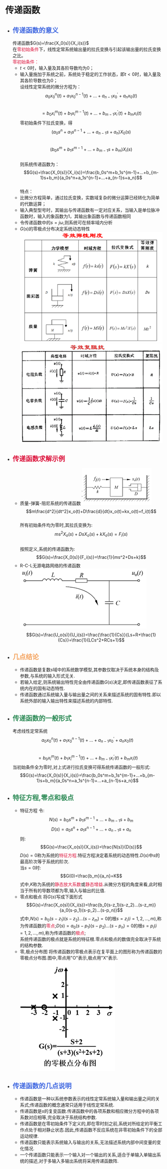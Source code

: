 <script type="text/javascript" async src="https://cdnjs.cloudflare.com/ajax/libs/mathjax/2.7.1/MathJax.js?config=TeX-AMS-MML_HTMLorMML"> </script>
<script type="text/javascript" src="http://cdn.repository.webfont.com/wwwroot/js/wf/youziku.api.min.js"></script>
<script type="text/javascript">
   $$webfont.load("body", "681d6473f514461abcda8d18f0f33f08", "SansGBW3");
   /*$$webfont.load("#id1,.class1,h1", "681d6473f514461abcda8d18f0f33f08", "SansGBW3");*/
   /*．．．*/
   $$webfont.draw();
</script>

# 传递函数
  * ## <font color="royalblue">传递函数的意义</font>
    传递函数$G(s)=\frac{X_0(s)}{X_i(s)}$  
    在<font color="crimson">零初始条件</font>下，线性定常系统输出量的拉氏变换与引起该输出量的拉氏变换之比。  
    <font color="crimson">零初始条件：</font>
    * $t<0$时，输入量及其各阶导数均为0；
    * 输入量施加于系统之前，系统处于稳定的工作状态，即$t<0$时，输入量及其各阶导数也为0；  
    设线性定常系统的微分方程为：  
    $$a_0x_0^n(t)+a_1x_0^{n-1}(t)+...+a_{n-1}x_0^{'}+a_nx_0(t)$$  
    $$=b_0x_i^m(t)+b_1x_i^{m-1}(t)+...+b_{m-1}x_i^{'}(t)+b_mx_i(t)$$
    零初始条件下拉氏变换，得  
    $$(a_0s^n+a_1s^{n-1}+...+a_{n-1}s+a_n)X_0(s)$$  
    $$(b_0s^m+b_1s^{m-1}+...+b_{m-1}s+b_m)X_i(s)$$  
    则系统传递函数为：  
    $$G(s)=\frac{X_0(s)}{X_i(s)}=\frac{b_0s^m+b_1s^{m-1}+...+b_{m-1}s+b_m}{a_0s^n+a_1s^{n-1}+...+a_{n-1}s+a_n}$$  
    特点：
    * 比微分方程简单，通过拉氏变换，实数域复杂的微分运算已经转化为简单的代数运算；
    * 输入典型型号时，其输出与传递函数有一定对应关系，当输入是单位脉冲函数时，输入的象函数为1，其输出象函数与传递函数相同
    * 令传递函数中的$s=j\omega$,则系统可在频率域内分析
    * $G(s)$的零极点分布决定系统动态特性
    ![等效弹性刚度](./img/tanxing.png)
    ![等效复阻抗](./img/fuzukang.png)
  * ## <font color="crimson">传递函数求解示例</font>
    * 质量-弹簧-阻尼系统的传递函数
        ![传递函数示例](./img/chuandihanshushili.png)
        $$m\frac{d^2}{dt^2}x_o(t)+D\frac{d}{dt}x_o(t)+kx_o(t)=f_i(t)$$  
        所有初始条件均为零时,其拉氏变换为:
        $$ms^2X_o(s)+DsX_o(s)+kX_o(s)=F_i(s)$$  
        按照定义,系统的传递函数为:
        $$G(s)=\frac{X_0(s)}{F_i(s)}=\frac{1}{ms^2+Ds+k}$$
    * R-C-L无源电路网络的传递函数
        ![rcl](./img/rcl.png)
        $$G(s)=\frac{U_o(s)}{U_i(s)}=\frac{\frac{1}{Cs}}{Ls+R+\frac{1}{Cs}}=\frac{1}{LCs^2+RCs+1}$$
  * ## <font color="sandybrown">几点结论</font>
    * 传递函数是复数$s$域中的系统数学模型,其参数仅取决于系统本身的结构及参数,与系统的输入形式无关.
    * 若输入给定,则系统输出特性完全由传递函数$G(s)$决定,即传递函数表征了系统内在的固有动态特性.
    * 传递函数通过系统输入量与输出量之间的关系来描述系统的固有特性.即以系统外部的输入输出特性来描述系统的内部特性.
  * ## <font color="seagreen">传递函数的一般形式</font>
    考虑线性定常系统
    $$a_0x_0^n(t)+a_1x_0^{n-1}(t)+...+a_{n-1}x_0^{'}+a_nx_0(t)$$  
    $$=b_0x_i^m(t)+b_1x_i^{m-1}(t)+...+b_{m-1}x_i^{'}(t)+b_mx_i(t)$$
    当初始条件全为零时,对上式进行拉氏变换可得系统传递函数的一般形式:
    $$G(s)=\frac{X_0(s)}{X_i(s)}=\frac{b_0s^m+b_1s^{m-1}+...+b_{m-1}s+b_m}{a_0s^n+a_1s^{n-1}+...+a_{n-1}s+a_n}$$
* ## <font color="seagreen">特征方程,零点和极点</font>
    * 特征方程
        令:$$N(s)=b_0s^m+b_1s^{m-1}+...+b_{m-1}s+b_m$$
        $$D(s)=a_0s^{n}+a_1s^{n-1}+...+a_{n-1}s+a_n$$
        则:$$G(s)=\frac{X_o(s)}{X_i(s)}=\frac{N(s)}{D(s)}$$
        $D(s)=0$称为系统的<font color="crimson">特征方程</font>.特征方程决定着系统的动态特性.$D(s)$中$s$的最高阶次等于系统的阶次.  
        当$s=0$时:$$G(0)=\frac{b_m}{a_n}=K$$
        式中,$K$称为系统的<font color="crimson">静态放大系数</font>或<font color="crimson">静态增益</font>.从微分方程的角度来看,此时相当于所有的导数项都为零,输入与输出的比值.
    * 零点和极点
        将$G(s)$写成下面形式
        $$G(s)=\frac{X_o(s)}{X_i(s)}=\frac{b_0(s-z_1)(s-z_2)...(s-z_m)}{a_0(s-p_1)(s-p_2)...(s-p_n)}$$
        式中,$N(s)=b_0(s-z_1)(s-z_2)...(s-z_m)=0$的根$s=z_i(i=1,2,...,m)$,称为传递函数的<font color="crimson">零点</font>;$D(s)=a_0(s-p_1)(s-p_2)...(s-p_n)=0$的根$s=p_i(i=1,2,...,m)$,称为传递函数的<font color="crimson">极点</font>;  
        系统传递函数的极点就是系统的特征根.零点和极点的数值完全取决于系统的结构参数.
    * 零,极点分布图
        将传递函数的零极点表示在复平面上的图形称为传递函数的零极点分布图.图中,零点用"O"表示,极点用"X"表示.
        ![零极点分布](./img/lingjidianfenbu.png)
* ## <font color="royalblue">传递函数的几点说明</font> 
    * 传递函数是一种以系统参数表示的线性定常系统输入量和输出量之间的关系式;传递函数的概念通常只适用于线性定常系统.
    * 传递函数是$s$的复变函数.传递函数中的各项系数和相应微分方程中的各项系数对应相等,完全取决于系统结构参数.
    * 传递函数是在零初始条件下定义的,即在零时刻之前,系统对所给定的平衡工作点处于相对静止状态.因此,传递函数不反应系统在非零初始条件下的全部运动规律.
    * 传递函数只能表示系统输入与输出的关系,无法描述系统内部中间变量的变化情况.
    * 一个传递函数只能表示一个输入对一个输出的关系,适合于单输入单输出系统的描述,对于多输入多输出系统将采用传递函数阵.
          